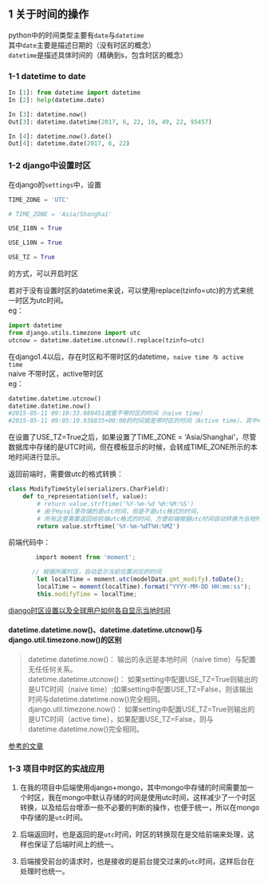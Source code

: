 ## 1 关于时间的操作    
python中的时间类型主要有`date`与`datetime`  
其中`date`主要是描述日期的（没有时区的概念）  
`datetime`是描述具体时间的（精确到s，包含时区的概念）
  ### 1-1 datetime to date  
```py
In [1]: from datetime import datetime
In [2]: help(datetime.date)

In [3]: datetime.now()
Out[3]: datetime.datetime(2017, 6, 22, 10, 49, 22, 95457)

In [4]: datetime.now().date()
Out[4]: datetime.date(2017, 6, 22)

```

### 1-2 django中设置时区  
在django的`settings`中，设置
```py
TIME_ZONE = 'UTC'

# TIME_ZONE = 'Asia/Shanghai'

USE_I18N = True

USE_L10N = True

USE_TZ = True
```
的方式，可以开启时区
  
若对于没有设置时区的datetime来说，可以使用replace(tzinfo=utc)的方式来统一时区为utc时间。  
eg：
```py
import datetime 
from django.utils.timezone import utc
utcnow = datetime.datetime.utcnow().replace(tzinfo=utc)
```

在django1.4以后，存在时区和不带时区的datetime，`naive time 与 active time`  
naive 不带时区，active带时区  
eg：
```py
datetime.datetime.utcnow()  
datetime.datetime.now()
#2015-05-11 09:10:33.080451就是不带时区的时间（naive time）
#2015-05-11 09:05:19.936835+00:00的时间就是带时区的时间（Active time），其中+00:00表示的就是时区相对性。
```  
在设置了USE_TZ=True之后，如果设置了TIME_ZONE = 'Asia/Shanghai'，尽管数据库中存储的是UTC时间，但在模板显示的时候，会转成TIME_ZONE所示的本地时间进行显示。

返回前端时，需要做utc的格式转换： 
```py
class ModifyTimeStyle(serializers.CharField):
    def to_representation(self, value):
        # return value.strftime('%Y-%m-%d %H:%M:%S')
        # 由于mysql里存储的是utc时间，但是不是utc格式的时间，
        # 所有这里需要返回给前端utc格式的时间，方便前端根据utc时间自动转换为当地时间
        return value.strftime('%Y-%m-%dT%H:%MZ')
```

前端代码中：
```js
 　　　　import moment from 'moment';

　　　　// 根据所属时区，自动显示当前位置对应的时间
        let localTime = moment.utc(modelData.gmt_modify).toDate();
        localTime = moment(localTime).format("YYYY-MM-DD HH:mm:ss");
        this.modifyTime = localTime;
```

[django时区设置以及全球用户如何各自显示当地时间](https://www.cnblogs.com/shengulong/p/10353520.html)

#### datetime.datetime.now()、datetime.datetime.utcnow()与django.util.timezone.now()的区别  
> datetime.datetime.now()：
输出的永远是本地时间（naive time）与配置无任任何关系。  
datetime.datetime.utcnow()：  如果setting中配置USE_TZ=True则输出的是UTC时间（naive time）;如果setting中配置USE_TZ=False，则该输出时间与datetime.datetime.now()完全相同。  
django.util.timezone.now()：
如果setting中配置USE_TZ=True则输出的是UTC时间（active time），如果配置USE_TZ=False，则与datetime.datetime.now()完全相同。  

 [参考的文章](https://www.jianshu.com/p/c1dee7d3cbb9)



### 1-3 项目中时区的实战应用  
1. 在我的项目中后端使用django+mongo，其中mongo中存储的时间需要加一个时区，我在mongo中默认存储的时间是使用utc时间，这样减少了一个时区转换，以及给后台增添一些不必要的判断的操作，也便于统一，所以在mongo中存储的是`utc`时间。

2. 后端返回时，也是返回的是`utc`时间，时区的转换现在是交给前端来处理，这样也保证了后端时间上的统一。  

3. 后端接受前台的请求时，也是接收的是前台提交过来的`utc`时间，这样后台在处理时也统一。